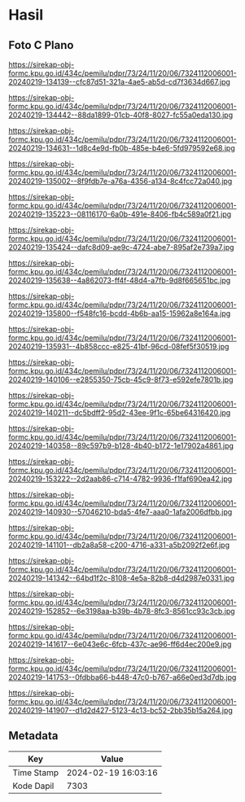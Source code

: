 # Hasil

## Foto C Plano

https://sirekap-obj-formc.kpu.go.id/434c/pemilu/pdpr/73/24/11/20/06/7324112006001-20240219-134139--cfc87d51-321a-4ae5-ab5d-cd7f3634d667.jpg

https://sirekap-obj-formc.kpu.go.id/434c/pemilu/pdpr/73/24/11/20/06/7324112006001-20240219-134442--88da1899-01cb-40f8-8027-fc55a0eda130.jpg

https://sirekap-obj-formc.kpu.go.id/434c/pemilu/pdpr/73/24/11/20/06/7324112006001-20240219-134631--1d8c4e9d-fb0b-485e-b4e6-5fd979592e68.jpg

https://sirekap-obj-formc.kpu.go.id/434c/pemilu/pdpr/73/24/11/20/06/7324112006001-20240219-135002--8f9fdb7e-a76a-4356-a134-8c4fcc72a040.jpg

https://sirekap-obj-formc.kpu.go.id/434c/pemilu/pdpr/73/24/11/20/06/7324112006001-20240219-135223--08116170-6a0b-491e-8406-fb4c589a0f21.jpg

https://sirekap-obj-formc.kpu.go.id/434c/pemilu/pdpr/73/24/11/20/06/7324112006001-20240219-135424--dafc8d09-ae9c-4724-abe7-895af2e739a7.jpg

https://sirekap-obj-formc.kpu.go.id/434c/pemilu/pdpr/73/24/11/20/06/7324112006001-20240219-135638--4a862073-ff4f-48d4-a7fb-9d8f665651bc.jpg

https://sirekap-obj-formc.kpu.go.id/434c/pemilu/pdpr/73/24/11/20/06/7324112006001-20240219-135800--f548fc16-bcdd-4b6b-aa15-15962a8e164a.jpg

https://sirekap-obj-formc.kpu.go.id/434c/pemilu/pdpr/73/24/11/20/06/7324112006001-20240219-135931--4b858ccc-e825-41bf-96cd-08fef5f30519.jpg

https://sirekap-obj-formc.kpu.go.id/434c/pemilu/pdpr/73/24/11/20/06/7324112006001-20240219-140106--e2855350-75cb-45c9-8f73-e592efe7801b.jpg

https://sirekap-obj-formc.kpu.go.id/434c/pemilu/pdpr/73/24/11/20/06/7324112006001-20240219-140211--dc5bdff2-95d2-43ee-9f1c-65be64316420.jpg

https://sirekap-obj-formc.kpu.go.id/434c/pemilu/pdpr/73/24/11/20/06/7324112006001-20240219-140358--89c597b9-b128-4b40-b172-1e17902a4861.jpg

https://sirekap-obj-formc.kpu.go.id/434c/pemilu/pdpr/73/24/11/20/06/7324112006001-20240219-153222--2d2aab86-c714-4782-9936-f1faf690ea42.jpg

https://sirekap-obj-formc.kpu.go.id/434c/pemilu/pdpr/73/24/11/20/06/7324112006001-20240219-140930--57046210-bda5-4fe7-aaa0-1afa2006dfbb.jpg

https://sirekap-obj-formc.kpu.go.id/434c/pemilu/pdpr/73/24/11/20/06/7324112006001-20240219-141101--db2a8a58-c200-4716-a331-a5b2092f2e6f.jpg

https://sirekap-obj-formc.kpu.go.id/434c/pemilu/pdpr/73/24/11/20/06/7324112006001-20240219-141342--64bd1f2c-8108-4e5a-82b8-d4d2987e0331.jpg

https://sirekap-obj-formc.kpu.go.id/434c/pemilu/pdpr/73/24/11/20/06/7324112006001-20240219-152852--6e3198aa-b39b-4b78-8fc3-8561cc93c3cb.jpg

https://sirekap-obj-formc.kpu.go.id/434c/pemilu/pdpr/73/24/11/20/06/7324112006001-20240219-141617--6e043e6c-6fcb-437c-ae96-ff6d4ec200e9.jpg

https://sirekap-obj-formc.kpu.go.id/434c/pemilu/pdpr/73/24/11/20/06/7324112006001-20240219-141753--0fdbba66-b448-47c0-b767-a66e0ed3d7db.jpg

https://sirekap-obj-formc.kpu.go.id/434c/pemilu/pdpr/73/24/11/20/06/7324112006001-20240219-141907--d1d2d427-5123-4c13-bc52-2bb35b15a264.jpg


## Metadata

| Key        | Value               |
| ---------- | ------------------- |
| Time Stamp | 2024-02-19 16:03:16 |
| Kode Dapil | 7303                |



